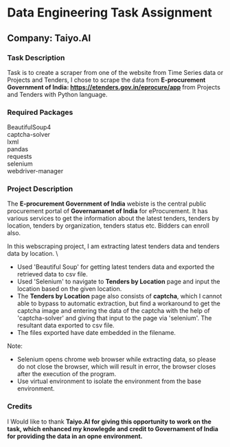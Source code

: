 # Data Engineering Task Assignment
## Company: Taiyo.AI

### Task Description
Task is to create a scraper from one of the website from Time Series data or Projects and Tenders, I chose to scrape the data from <strong>E-procurement Government of India: https://etenders.gov.in/eprocure/app </strong> from Projects and Tenders with Python language.


### Required Packages
BeautifulSoup4 \
captcha-solver \
lxml \
pandas \
requests \
selenium \
webdriver-manager

### Project Description
The <strong>E-procurement Government of India</strong> webiste is the central public procurement portal of <strong>Governamanet of India</strong> for eProcurement. It has various services to get the information about the latest tenders, tenders by location, tenders by organization, tenders status etc. Bidders can enroll also.

In this webscraping project, I am extracting latest tenders data and tenders data by location. \ 
* Used 'Beautiful Soup' for getting latest tenders data and exported the retrieved data to csv file.
* Used 'Selenium' to navigate to <strong>Tenders by Location</strong> page and input the location based on the given location.
* The <strong>Tenders by Location</strong> page also consists of <strong>captcha</strong>, which I cannot able to bypass to automatic extraction, but find a workaround to get the captcha image and entering the data of the captcha with the help of 'captcha-solver' and giving that input to the page via 'selenium'. The resultant data exported to csv file.
* The files exported have date embedded in the filename.

Note:
* Selenium opens chrome web browser while extracting data, so please do not close the browser, which will result in error, the browser closes after the execution of the program.
* Use virtual environment to isolate the environment from the base environment.

### Credits
I Would like to thank <strong>Taiyo.AI<strong> for giving this opportunity to work on the task, which enhanced my knowlegde and credit to <strong>Governament of India</strong> for providing the data in an opne environment.
